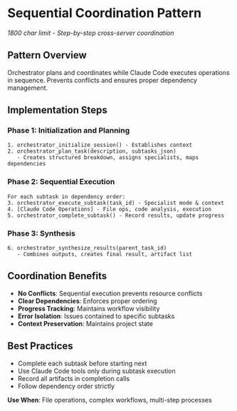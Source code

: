 # Sequential Coordination Pattern

*1800 char limit - Step-by-step cross-server coordination*

## Pattern Overview
Orchestrator plans and coordinates while Claude Code executes operations in sequence. Prevents conflicts and ensures proper dependency management.

## Implementation Steps

### Phase 1: Initialization and Planning
```
1. orchestrator_initialize_session() - Establishes context
2. orchestrator_plan_task(description, subtasks_json) 
   - Creates structured breakdown, assigns specialists, maps dependencies
```

### Phase 2: Sequential Execution
```
For each subtask in dependency order:
3. orchestrator_execute_subtask(task_id) - Specialist mode & context
4. [Claude Code Operations] - File ops, code analysis, execution
5. orchestrator_complete_subtask() - Record results, update progress
```

### Phase 3: Synthesis
```
6. orchestrator_synthesize_results(parent_task_id)
   - Combines outputs, creates final result, artifact list
```

## Coordination Benefits
- **No Conflicts**: Sequential execution prevents resource conflicts
- **Clear Dependencies**: Enforces proper ordering
- **Progress Tracking**: Maintains workflow visibility
- **Error Isolation**: Issues contained to specific subtasks
- **Context Preservation**: Maintains project state

## Best Practices
- Complete each subtask before starting next
- Use Claude Code tools only during subtask execution
- Record all artifacts in completion calls
- Follow dependency order strictly

**Use When**: File operations, complex workflows, multi-step processes
